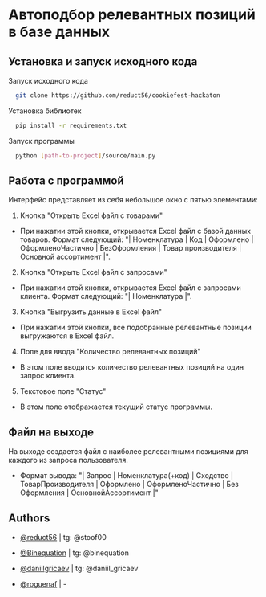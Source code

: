 
# Автоподбор релевантных позиций в базе данных




## Установка и запуск исходного кода

Запуск исходного кода
```bash
  git clone https://github.com/reduct56/cookiefest-hackaton
```

Установка библиотек
```bash
  pip install -r requirements.txt
```

Запуск программы
```bash
  python [path-to-project]/source/main.py
```


## Работа с программой

Интерфейс представляет из себя небольшое окно с пятью элементами:
 1) Кнопка "Открыть Excel файл с товарами"
   - При нажатии этой кнопки, открывается Excel файл с базой данных товаров. Формат следующий: "| Номенклатура | Код | Оформлено | ОформленоЧастично | БезОформления | Товар производителя | Основной ассортимент |".
 2) Кнопка "Открыть Excel файл с запросами"
   - При нажатии этой кнопки, открывается Excel файл с запросами клиента. Формат следующий: "| Номенклатура |".
 3) Кнопка "Выгрузить данные в Excel файл"
   - При нажатии этой кнопки, все подобранные релевантные позиции выгружаются в Excel файл.
 4) Поле для ввода "Количество релевантных позиций"
   - В этом поле вводится количество релевантных позиций на один запрос клиента.
 5) Текстовое поле "Статус"
   - В этом поле отображается текущий статус программы.


## Файл на выходе
На выходе создается файл с наиболее релевантными позициями для каждого из запроса пользователя.
 - Формат вывода: "| Запрос | Номенклатура(+код) | Сходство | ТоварПроизводителя | Оформлено | ОформленоЧастично | Без Оформления | ОсновнойАссортимент |"


## Authors

- [@reduct56](https://www.github.com/reduct56) | tg: @stoof00

- [@Binequation](https://www.github.com/binequation) | tg: @binequation

- [@daniilgricaev](https://www.github.com/daniilgricaev) | tg: @daniil_gricaev

- [@roguenaf](https://www.github.com/roguenaf) | -